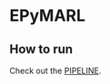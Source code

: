 # EPyMARL
## How to run
Check out the [PIPELINE](https://colab.research.google.com/drive/1mwsr8-8RHxVxssyZnrBsf6PIGG5JCbDH).